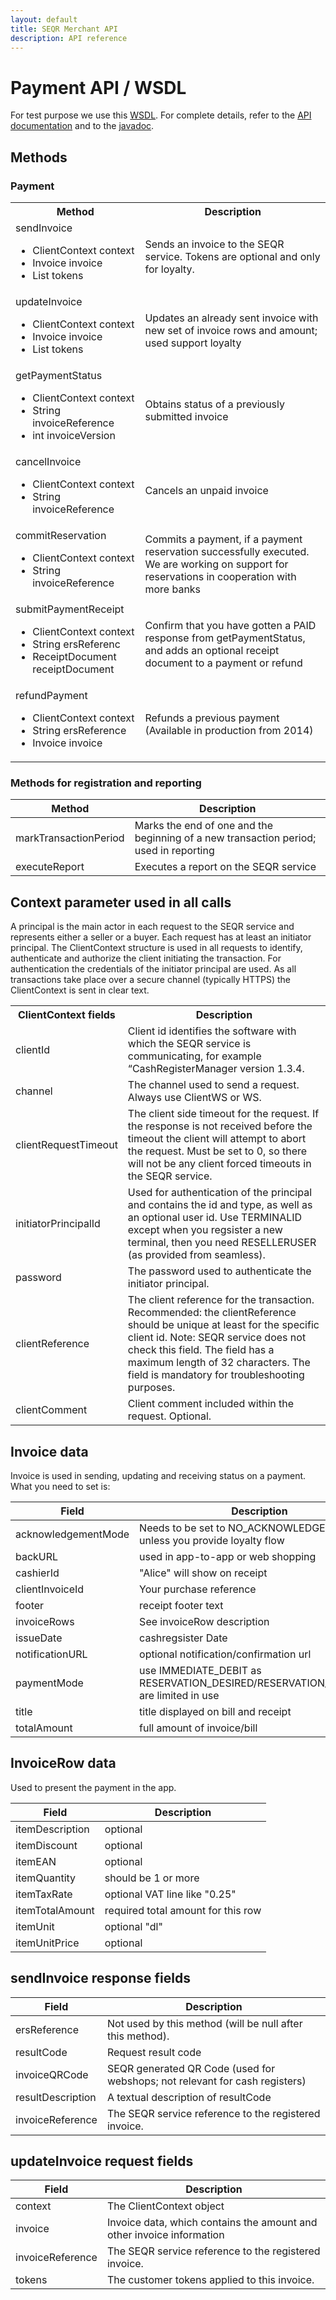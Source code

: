```yaml
---
layout: default
title: SEQR Merchant API
description: API reference
---
```


# Payment API / WSDL

For test purpose we use this [WSDL](http://extdev4.seqr.se/extclientproxy/service/v2?wsdl).
For complete details, refer to the [API documentation](/downloads/ersifextclient-2.4.2.1-manual-SEQR.pdf)
and to the [javadoc](/downloads/ersifextclient-2.4.2.1-javadoc/). 

## Methods

### Payment

<table>
<tr><th>Method</th><th>Description</th></tr>
<tr><td>sendInvoice
       <ul>
        <li>ClientContext context</li>
        <li>Invoice invoice</li>
        <li>List<CustomerToken> tokens</li>
       </ul>
    </td>
    <td>Sends an invoice to the SEQR service. Tokens are optional and only for loyalty.
    </td></tr>
<tr><td>updateInvoice
       <ul>
        <li>ClientContext context</li>
        <li>Invoice invoice</li>
        <li>List<CustomerToken> tokens</li>    
       </ul>
    </td>
    <td>Updates an already sent invoice with new set of invoice rows and amount; used support loyalty
    </td></tr>
<tr><td>getPaymentStatus
        <ul>
        <li>ClientContext context</li>
        <li>String invoiceReference</li>
        <li>int invoiceVersion</li>
        </ul>
     </td>
     <td>Obtains status of a previously submitted invoice
     </td></tr>
<tr><td>cancelInvoice
      <ul>
        <li>ClientContext context</li>
        <li>String invoiceReference</li>
      </ul>
    </td>
    <td>Cancels an unpaid invoice
    </td></tr>
<tr><td>commitReservation
        <ul>
          <li>ClientContext context</li>
          <li>String invoiceReference</li>
        </ul> 
    </td>
    <td>Commits a payment, if a payment reservation successfully executed.
        We are working on support for reservations in cooperation with more banks
    </td></tr>
<tr><td>submitPaymentReceipt
        <ul>
         <li>ClientContext context</li>
         <li>String ersReferenc</li>
         <li>ReceiptDocument receiptDocument</li>
        </ul>
    </td>
    <td>Confirm that you have gotten a PAID response from getPaymentStatus, and adds an optional 
        receipt document to a payment or refund
    </td></tr>
<tr><td>refundPayment
        <ul>
         <li>ClientContext context</li>
         <li>String ersReference</li>
         <li>Invoice invoice</li>
        </ul> 
    </td>
    <td>Refunds a previous payment (Available in production from 2014)
    </td></tr>
</table>



### Methods for registration and reporting 



| Method | Description |
| --- | --- |
| markTransactionPeriod | Marks the end of one and the beginning of a new transaction period; used in reporting |
| executeReport | Executes a report on the SEQR service |



## Context parameter used in all calls



A principal is the main actor in each request to the SEQR service and represents either a seller or a buyer. Each request has at least an initiator principal.
The ClientContext structure is used in all requests to identify, authenticate and authorize the client initiating the transaction. For authentication the credentials of the initiator principal are used. As all transactions take place over a secure channel (typically HTTPS) the ClientContext is sent in clear text.

<table>
<tr><th>ClientContext fields</th><th>Description</th></tr>
<tr><td>clientId </td>
    <td> Client id identifies the software with which the SEQR service is communicating, for example “CashRegisterManager version 1.3.4.</td></tr>
<tr><td>channel </td>
    <td> The channel used to send a request. Always use ClientWS or WS. </td></tr>
<tr><td>clientRequestTimeout </td>
    <td> The client side timeout for the request. If the response is not received before the timeout the client will attempt to abort the request. Must be set to 0, so there will not be any client forced timeouts in the SEQR service. </td></tr>
<tr><td>initiatorPrincipalId </td>
    <td> Used for authentication of the principal and contains the id and type, as well as an optional user id. 
         Use TERMINALID except when you regsister a new terminal, then you need RESELLERUSER (as provided from seamless). 
    </td></tr>
<tr><td>password</td>
    <td>The password used to authenticate the initiator principal.</td></tr>
<tr><td>clientReference </td>
    <td>The client reference for the transaction.
        Recommended: the clientReference should be unique at least for the specific client id.
        Note: SEQR service does not check this field. The field has a maximum length of 32 characters. 
        The field is mandatory for troubleshooting purposes.
    </td></tr>
<tr><td>clientComment </td>
    <td>Client comment included within the request. Optional.</td></tr>
</table>


## Invoice data 


Invoice is used in sending, updating and receiving status on a payment. What you need to set is: 

| Field | Description |
| --- | --- |
| acknowledgementMode | Needs to be set to NO_ACKNOWLEDGEMENT unless you provide loyalty flow |
| backURL | used in app-to-app or web shopping |
| cashierId | "Alice" will show on receipt |
| clientInvoiceId | Your purchase reference |
| footer | receipt footer text |
| invoiceRows | See invoiceRow description |
| issueDate | cashregsister Date  |
| notificationURL | optional notification/confirmation url |
| paymentMode | use IMMEDIATE_DEBIT as RESERVATION_DESIRED/RESERVATION_REQUIRED are limited in use  |
| title | title displayed on bill and receipt |
| totalAmount | full amount of invoice/bill |


## InvoiceRow data 

Used to present the payment in the app. 

| Field | Description |
| --- | --- |
| itemDescription | optional |
| itemDiscount | optional |
| itemEAN | optional |
| itemQuantity | should be 1 or more |
| itemTaxRate | optional VAT line like "0.25" |
| itemTotalAmount | required total amount for this row |
| itemUnit | optional "dl" |
| itemUnitPrice | optional  |


## sendInvoice response fields

| Field | Description |
| --- | --- |
| ersReference | Not used by this method (will be null after this method). |
| resultCode | Request result code |
| invoiceQRCode | SEQR generated QR Code (used for webshops; not relevant for cash registers) |
| resultDescription | A textual description of resultCode  |
|invoiceReference  | The SEQR service reference to the registered invoice. |


## updateInvoice request fields

| Field | Description |
| --- | --- |
| context | The ClientContext object |
| invoice | Invoice data, which contains the amount and other invoice information |
| invoiceReference | The SEQR service reference to the registered invoice. |
| tokens |The customer tokens applied to this invoice. |


